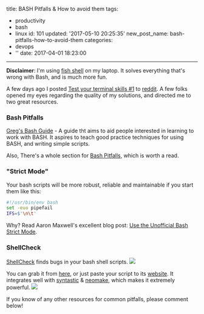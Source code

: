 title: BASH Pitfalls & How to avoid them
tags:
  - productivity
  - bash
  - linux
id: 101
updated: '2017-05-10 20:25:35'
new_post_name: bash-pitfalls-how-to-avoid-them
categories:
  - devops
  - ''
date: 2017-04-01 18:23:00
---

**Disclaimer**: I'm using [fish shell](https://fishshell.com/) on my laptop. It solves everything that's wrong with Bash, and is much more fun.

A few days ago I posted [Test your terminal skills #1](/2017/03/29/test-terminal-skills-1/) to [reddit](https://www.reddit.com/r/bash/comments/62espj/test_your_terminal_skills_1/). A few folks opened my eyes regarding the quality of my solutions, and directed me to two great resources.

### Bash Pitfalls

[Greg's Bash Guide](http://mywiki.wooledge.org/BashGuide) - A guide tht aims to aid people interested in learning to work with BASH. It aspires to teach good practice techniques for using BASH, and writing simple scripts.

Also, There's a whole section for [Bash Pitfalls](http://mywiki.wooledge.org/BashPitfalls), which is worth a read.

### "Strict Mode"


Your bash scripts will be more robust, reliable and maintainable if you start them like this:

```bash
#!/usr/bin/env bash
set -euo pipefail
IFS=$'\n\t'
```

Why? Read Aaron Maxwell's excellent blog post: [Use the Unofficial Bash Strict Mode](http://redsymbol.net/articles/unofficial-bash-strict-mode/).

### ShellCheck

[ShellCheck](https://github.com/koalaman/shellcheck) finds bugs in your bash shell scripts.
![](https://raw.githubusercontent.com/koalaman/shellcheck/master/doc/terminal.png)


You can grab it from [here](https://github.com/koalaman/shellcheck), or just paste your script to its [website](https://www.shellcheck.net).
It integrates well with [syntastic](https://github.com/vim-syntastic/syntastic) & [neomake](https://github.com/neomake/neomake), which makes it extremely powerful.
![](https://raw.githubusercontent.com/koalaman/shellcheck/master/doc/vim-syntastic.png)

If you know of any other resources for common pitfalls, please comment below!
